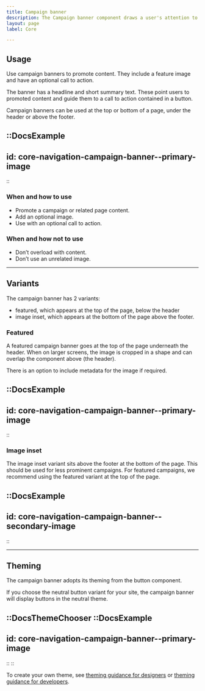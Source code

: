 ```yaml
---
title: Campaign banner
description: The Campaign banner component draws a user's attention to promoted content.
layout: page
label: Core

---
```


## Usage
Use campaign banners to promote content. They include a feature image and have an optional call to action.

The banner has a headline and short summary text. These point users to promoted content and guide them to a call to action contained in a button.

Campaign banners can be used at the top or bottom of a page, under the header or above the footer.

::DocsExample
---
id: core-navigation-campaign-banner--primary-image
---
::

### When and how to use
- Promote a campaign or related page content.
- Add an optional image.
- Use with an optional call to action.

### When and how not to use
- Don’t overload with content.
- Don’t use an unrelated image.

---

## Variants
The campaign banner has 2 variants:
- featured, which appears at the top of the page, below the header
- image inset, which appears at the bottom of the page above the footer.

### Featured
A featured campaign banner goes at the top of the page underneath the header. When on larger screens, the image is cropped in a shape and can overlap the component above (the header).

There is an option to include metadata for the image if required.

::DocsExample
---
id: core-navigation-campaign-banner--primary-image
---
::

### Image inset
The image inset variant sits above the footer at the bottom of the page. This should be used for less prominent campaigns. For featured campaigns, we recommend using the featured variant at the top of the page.

::DocsExample
---
id: core-navigation-campaign-banner--secondary-image
---
::

---

## Theming
The campaign banner adopts its theming from the button component.

If you choose the neutral button variant for your site, the campaign banner will display buttons in the neutral theme.

::DocsThemeChooser
  ::DocsExample
  ---
  id: core-navigation-campaign-banner--primary-image
  ---
  ::
::

To create your own theme, see [theming guidance for designers]() or [theming guidance for developers]().
